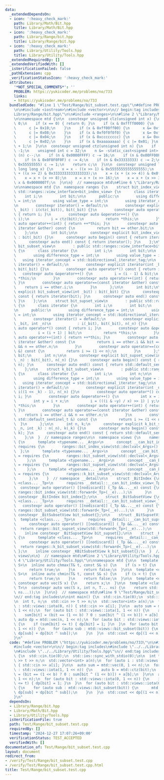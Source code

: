 ```yaml
---
data:
  _extendedDependsOn:
  - icon: ':heavy_check_mark:'
    path: Library/Math/Bit.hpp
    title: Library/Math/Bit.hpp
  - icon: ':heavy_check_mark:'
    path: Library/Range/bit.hpp
    title: Library/Range/bit.hpp
  - icon: ':heavy_check_mark:'
    path: Library/Utility/Tools.hpp
    title: Library/Utility/Tools.hpp
  _extendedRequiredBy: []
  _extendedVerifiedWith: []
  _isVerificationFailed: false
  _pathExtension: cpp
  _verificationStatusIcon: ':heavy_check_mark:'
  attributes:
    '*NOT_SPECIAL_COMMENTS*': ''
    PROBLEM: https://yukicoder.me/problems/no/733
    links:
    - https://yukicoder.me/problems/no/733
  bundledCode: "#line 1 \"Test/Range/bit_subset.test.cpp\"\n#define PROBLEM \"https://yukicoder.me/problems/no/733\"\
    \n\n#include <iostream>\n#include <vector>\n\n// begin:tag includes\n#line 2 \"\
    Library/Range/bit.hpp\"\n\n#include <ranges>\n\n#line 2 \"Library/Math/Bit.hpp\"\
    \n\nnamespace mtd {\n\n  constexpr unsigned clz(unsigned int x) {\n    int c =\
    \ 0;\n    if (x == 0) { return 0; }\n    if (x & 0xffff0000) {\n      x &= 0xffff0000;\n\
    \      c |= 0x10;\n    }\n    if (x & 0xff00ff00) {\n      x &= 0xff00ff00;\n\
    \      c |= 0x08;\n    }\n    if (x & 0xf0f0f0f0) {\n      x &= 0xf0f0f0f0;\n\
    \      c |= 0x04;\n    }\n    if (x & 0xcccccccc) {\n      x &= 0xcccccccc;\n\
    \      c |= 0x02;\n    }\n    if (x & 0xaaaaaaaa) { c |= 0x01; }\n    return c\
    \ + 1;\n  }\n\n  constexpr unsigned ctz(unsigned int n) {\n    if (!n) return\
    \ -1;\n    unsigned int c = 32;\n    n &= -static_cast<signed int>(n);\n    if\
    \ (n) c--;\n    if (n & 0x0000FFFF) c -= 16;\n    if (n & 0x00FF00FF) c -= 8;\n\
    \    if (n & 0x0F0F0F0F) c -= 4;\n    if (n & 0x33333333) c -= 2;\n    if (n &\
    \ 0x55555555) c -= 1;\n    return c;\n  }\n\n  constexpr unsigned long long popcount(unsigned\
    \ long long x) {\n    x = x - ((x >> 1) & 0x5555555555555555);\n    x = (x & 0x3333333333333333)\
    \ + ((x >> 2) & 0x3333333333333333);\n    x = (x + (x >> 4)) & 0x0f0f0f0f0f0f0f0f;\n\
    \    x = x + (x >> 8);\n    x = x + (x >> 16);\n    x = x + (x >> 32);\n    return\
    \ x & 0x0000007f;\n  }\n\n}  // namespace mtd\n#line 6 \"Library/Range/bit.hpp\"\
    \n\nnamespace mtd {\n  namespace ranges {\n    struct bit_index_view : public\
    \ std::ranges::view_interface<bit_index_view> {\n      class iterator {\n    \
    \    int i;\n        int bit;\n\n      public:\n        using difference_type\
    \ = int;\n        using value_type = int;\n        using iterator_concept = std::forward_iterator_tag;\n\
    \n        constexpr iterator() = default;\n        constexpr explicit iterator(int\
    \ _bit) : i(ctz(_bit)), bit(_bit) {}\n        constexpr auto operator*() const\
    \ { return i; }\n        constexpr auto &operator++() {\n          bit ^= (1 <<\
    \ i);\n          i = ctz(bit);\n          return *this;\n        }\n        constexpr\
    \ auto operator++(int) { return ++*this; }\n        constexpr auto operator==(const\
    \ iterator &other) const {\n          return bit == other.bit;\n        }\n  \
    \    };\n\n      int bit;\n\n      constexpr explicit bit_index_view(int _bit)\
    \ : bit(_bit) {}\n      constexpr auto begin() const { return iterator(bit); }\n\
    \      constexpr auto end() const { return iterator(); }\n    };\n\n    struct\
    \ bit_subset_view\n        : public std::ranges::view_interface<bit_subset_view>\
    \ {\n      class iterator {\n        int i;\n        int bit;\n\n      public:\n\
    \        using difference_type = int;\n        using value_type = int;\n     \
    \   using iterator_concept = std::bidirectional_iterator_tag;\n\n        constexpr\
    \ iterator() = default;\n        constexpr explicit iterator(int _bit) : i(_bit),\
    \ bit(_bit) {}\n        constexpr auto operator*() const { return i; }\n     \
    \   constexpr auto &operator++() {\n          i = (i - 1) & bit;\n          return\
    \ *this;\n        }\n        constexpr auto operator++(int) { return ++*this;\
    \ }\n        constexpr auto operator==(const iterator &other) const {\n      \
    \    return i == other.i;\n        }\n      };\n\n      int bit;\n\n      constexpr\
    \ explicit bit_subset_view(int _bit) : bit(_bit) {}\n      constexpr auto begin()\
    \ const { return iterator(bit); }\n      constexpr auto end() const { return iterator();\
    \ }\n    };\n\n    struct bit_supset_view\n        : public std::ranges::view_interface<bit_supset_view>\
    \ {\n      class iterator {\n        int i;\n        int bit;\n        int n;\n\
    \n      public:\n        using difference_type = int;\n        using value_type\
    \ = int;\n        using iterator_concept = std::bidirectional_iterator_tag;\n\n\
    \        constexpr iterator() = default;\n        constexpr explicit iterator(int\
    \ _bit, int _n)\n            : i(_bit), bit(_bit), n(_n) {}\n        constexpr\
    \ auto operator*() const { return i; }\n        constexpr auto &operator++() {\n\
    \          i = (i + 1) | bit;\n          return *this;\n        }\n        constexpr\
    \ auto operator++(int) { return ++*this; }\n        constexpr auto operator==(const\
    \ iterator &other) const {\n          return i == other.i && bit == other.bit\
    \ && n == other.n;\n        }\n        constexpr auto operator==(const std::default_sentinel_t\
    \ &) const {\n          return i >= (1 << n);\n        }\n      };\n\n      int\
    \ bit;\n      int n;\n\n      constexpr explicit bit_supset_view(int _bit, int\
    \ _n) : bit(_bit), n(_n) {}\n      constexpr auto begin() const { return iterator(bit,\
    \ n); }\n      constexpr auto end() const { return std::default_sentinel; }\n\
    \    };\n\n    struct k_bit_subset_view\n        : public std::ranges::view_interface<k_bit_subset_view>\
    \ {\n      class iterator {\n        int i;\n        int n;\n\n      public:\n\
    \        using difference_type = int;\n        using value_type = int;\n     \
    \   using iterator_concept = std::bidirectional_iterator_tag;\n\n        constexpr\
    \ iterator() = default;\n        constexpr explicit iterator(int _n, int _k) :\
    \ i((1 << _k) - 1), n(_n) {}\n        constexpr auto operator*() const { return\
    \ i; }\n        constexpr auto &operator++() {\n          int x = i & -i;\n  \
    \        int y = i + x;\n          i = (((i & ~y) / x) >> 1) | y;\n          return\
    \ *this;\n        }\n        constexpr auto operator++(int) { return ++*this;\
    \ }\n        constexpr auto operator==(const iterator &other) const {\n      \
    \    return i == other.i && n == other.n;\n        }\n        constexpr auto operator==(const\
    \ std::default_sentinel_t &) const {\n          return i >= (1 << n);\n      \
    \  }\n      };\n\n      int n, k;\n      constexpr explicit k_bit_subset_view(int\
    \ _n, int _k) : n(_n), k(_k) {}\n      constexpr auto begin() const { return iterator(n,\
    \ k); }\n      constexpr auto end() const { return std::default_sentinel; }\n\
    \    };\n  }  // namespace ranges\n\n  namespace views {\n    namespace __detail\
    \ {\n      template <typename... _Args>\n      concept __can_bit_index_view =\
    \ requires {\n        ranges::bit_index_view(std::declval<_Args>()...);\n    \
    \  };\n      template <typename... _Args>\n      concept __can_bit_subset_view\
    \ = requires {\n        ranges::bit_subset_view(std::declval<_Args>()...);\n \
    \     };\n      template <typename... _Args>\n      concept __can_bit_supset_view\
    \ = requires {\n        ranges::bit_supset_view(std::declval<_Args>()...);\n \
    \     };\n      template <typename... _Args>\n      concept __can_k_bit_subset_view\
    \ = requires {\n        ranges::k_bit_subset_view(std::declval<_Args>()...);\n\
    \      };\n    }  // namespace __detail\n\n    struct _BitIndex {\n      template\
    \ <class... _Tp>\n      requires __detail::__can_bit_index_view<_Tp...>\n    \
    \  constexpr auto operator() [[nodiscard]] (_Tp &&...__e) const {\n        return\
    \ ranges::bit_index_view(std::forward<_Tp>(__e)...);\n      }\n    };\n    inline\
    \ constexpr _BitIndex bit_index{};\n\n    struct _BitSubsetView {\n      template\
    \ <class... _Tp>\n      requires __detail::__can_bit_subset_view<_Tp...>\n   \
    \   constexpr auto operator() [[nodiscard]] (_Tp &&...__e) const {\n        return\
    \ ranges::bit_subset_view(std::forward<_Tp>(__e)...);\n      }\n    };\n    inline\
    \ constexpr _BitSubsetView bit_subset{};\n\n    struct _BitSupsetView {\n    \
    \  template <class... _Tp>\n      requires __detail::__can_bit_supset_view<_Tp...>\n\
    \      constexpr auto operator() [[nodiscard]] (_Tp &&...__e) const {\n      \
    \  return ranges::bit_supset_view(std::forward<_Tp>(__e)...);\n      }\n    };\n\
    \    inline constexpr _BitSupsetView bit_supset{};\n\n    struct _KBitSubsetView\
    \ {\n      template <class... _Tp>\n      requires __detail::__can_k_bit_subset_view<_Tp...>\n\
    \      constexpr auto operator() [[nodiscard]] (_Tp &&...__e) const {\n      \
    \  return ranges::k_bit_subset_view(std::forward<_Tp>(__e)...);\n      }\n   \
    \ };\n    inline constexpr _KBitSubsetView k_bit_subset{};\n  }  // namespace\
    \ views\n\n}  // namespace mtd\n#line 2 \"Library/Utility/Tools.hpp\"\n\n#line\
    \ 4 \"Library/Utility/Tools.hpp\"\n\nnamespace mtd {\n\n  template <class T, class\
    \ S>\n  inline auto chmax(T& t, const S& s) {\n    if (s > t) {\n      t = s;\n\
    \      return true;\n    }\n    return false;\n  }\n\n  template <class T, class\
    \ S>\n  inline auto chmin(T& t, const S& s) {\n    if (s < t) {\n      t = s;\n\
    \      return true;\n    }\n    return false;\n  }\n\n  template <class S>\n \
    \ constexpr auto vec(S x) {\n    return x;\n  }\n\n  template <class S, class...\
    \ T>\n  constexpr auto vec(S x, int n, T... ns) {\n    return std::vector(n, vec(x,\
    \ ns...));\n  }\n\n}  // namespace mtd\n#line 9 \"Test/Range/bit_subset.test.cpp\"\
    \n// end:tag includes\n\nint main() {\n  std::cin.tie(0);\n  std::ios::sync_with_stdio(0);\n\
    \n  int t, n;\n  std::cin >> t >> n;\n  std::vector<int> a(n);\n  for (auto i\
    \ : std::views::iota(0, n)) { std::cin >> a[i]; }\n\n  auto sum = mtd::vec(0,\
    \ 1 << n);\n  for (auto bit : std::views::iota(1, 1 << n)) {\n    auto b = mtd::ctz(bit);\n\
    \    sum[bit] = (bit == (1 << b) ? 0 : sum[bit ^ (1 << b)]) + a[b];\n  }\n\n \
    \ auto dp = mtd::vec(n, 1 << n);\n  for (auto bit : std::views::iota(0, 1 << n))\
    \ {\n    if (sum[bit] <= t) { dp[bit] = 1; }\n  }\n  for (auto bit : std::views::iota(0,\
    \ 1 << n)) {\n    for (auto sub : mtd::views::bit_subset(bit)) {\n      mtd::chmin(dp[bit],\
    \ dp[sub] + dp[bit ^ sub]);\n    }\n  }\n  std::cout << dp[(1 << n) - 1] << std::endl;\n\
    }\n"
  code: "#define PROBLEM \"https://yukicoder.me/problems/no/733\"\n\n#include <iostream>\n\
    #include <vector>\n\n// begin:tag includes\n#include \"../../Library/Range/bit.hpp\"\
    \n#include \"../../Library/Utility/Tools.hpp\"\n// end:tag includes\n\nint main()\
    \ {\n  std::cin.tie(0);\n  std::ios::sync_with_stdio(0);\n\n  int t, n;\n  std::cin\
    \ >> t >> n;\n  std::vector<int> a(n);\n  for (auto i : std::views::iota(0, n))\
    \ { std::cin >> a[i]; }\n\n  auto sum = mtd::vec(0, 1 << n);\n  for (auto bit\
    \ : std::views::iota(1, 1 << n)) {\n    auto b = mtd::ctz(bit);\n    sum[bit]\
    \ = (bit == (1 << b) ? 0 : sum[bit ^ (1 << b)]) + a[b];\n  }\n\n  auto dp = mtd::vec(n,\
    \ 1 << n);\n  for (auto bit : std::views::iota(0, 1 << n)) {\n    if (sum[bit]\
    \ <= t) { dp[bit] = 1; }\n  }\n  for (auto bit : std::views::iota(0, 1 << n))\
    \ {\n    for (auto sub : mtd::views::bit_subset(bit)) {\n      mtd::chmin(dp[bit],\
    \ dp[sub] + dp[bit ^ sub]);\n    }\n  }\n  std::cout << dp[(1 << n) - 1] << std::endl;\n\
    }\n"
  dependsOn:
  - Library/Range/bit.hpp
  - Library/Math/Bit.hpp
  - Library/Utility/Tools.hpp
  isVerificationFile: true
  path: Test/Range/bit_subset.test.cpp
  requiredBy: []
  timestamp: '2024-12-27 17:07:26+09:00'
  verificationStatus: TEST_ACCEPTED
  verifiedWith: []
documentation_of: Test/Range/bit_subset.test.cpp
layout: document
redirect_from:
- /verify/Test/Range/bit_subset.test.cpp
- /verify/Test/Range/bit_subset.test.cpp.html
title: Test/Range/bit_subset.test.cpp
---
```

